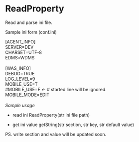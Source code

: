 # ReadProperty
Read and parse ini file.

Sample ini form (conf.ini)

[AGENT_INFO]<br />
SERVER=DEV<br />
CHARSET=UTF-8<br />
EDMS=WDMS<br />
<br />
[WAS_INFO]<br />
DEBUG=TRUE<br />
LOG_LEVEL=9<br />
MOBILE_USE=T<br />
#MOBILE_USE=F <- # started line will be ignored.<br />
MOBILE_MODE=EDIT<br />
<br />
*Sample usage*

- read ini
 ReadProperty(str ini file path)
 
 - get ini value 
 getString(str section, str key, str default value)
 


PS. write section and value will be updated soon.
